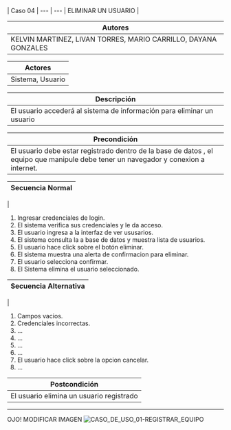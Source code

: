 | Caso 04  |
--- | ---
| ELIMINAR UN USUARIO |

| Autores  |
|--------|
| KELVIN MARTINEZ, LIVAN TORRES, MARIO CARRILLO, DAYANA GONZALES |

| Actores |
|---------|
| Sistema, Usuario  |

| Descripción |
|--------|
| El usuario accederá al sistema de información para eliminar un usuario |

| Precondición |
|--------|
| El usuario debe estar registrado dentro de la base de datos , el equipo que manipule debe tener un navegador y conexion a internet.  |

| Secuencia Normal|
|--------|
| 
1.	Ingresar credenciales de login.
2.	El sistema verifica sus credenciales y le da acceso.
3.	El usuario ingresa a la interfaz de ver ususarios.
4.	El sistema consulta la a base de datos y muestra lista de usuarios.
5.	El usuario hace click sobre el botón eliminar.
6.	El sistema muestra una alerta de confirmacion  para eliminar.
7. 	El usuario selecciona confirmar.
8.	El Sistema elimina el usuario seleccionado.

| Secuencia Alternativa |
|--------|
| 
1.	Campos vacios.
2.	Credenciales incorrectas.
3.	...
4.	...
5.  ...
6.  ...
7. El usuario hace click sobre la opcion cancelar.
8.  ...


| Postcondición |
|--------|
|El usuario elimina un usuario registrado|

----------

OJO! MODIFICAR IMAGEN
![CASO_DE_USO_01-REGISTRAR_EQUIPO](https://github.com/MERZIOX/NativApps/blob/master/UML/casos-de-usos-diagramas/CASO_DE_USO_01-REGISTRAR_EQUIPO.jpeg?raw=true "CASO DE USO 01-REGISTRAR EQUIPO")